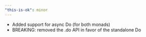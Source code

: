```yaml
---
"this-is-ok": minor
---
```


- Added support for async Do (for both monads)
- BREAKING: removed the .do API in favor of the standalone Do
